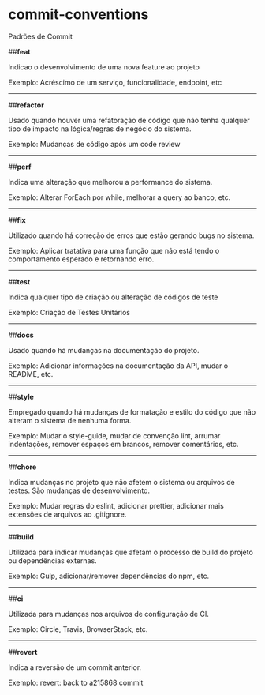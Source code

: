 # commit-conventions
Padrões de Commit

##<b>feat</b>
    <p>Indicao o desenvolvimento de uma nova feature ao projeto</p>
    <p>Exemplo: Acréscimo de um serviço, funcionalidade, endpoint, etc
    
<hr>

##<b>refactor</b>
    <p>Usado quando houver uma refatoração de código que não tenha qualquer tipo de impacto na lógica/regras de negócio do sistema.</p>
    <p>Exemplo: Mudanças de código após um code review</p>
    
<hr>

##<b>perf</b>
  <p>Indica uma alteração que melhorou a performance do sistema.</p>
  <p>Exemplo: Alterar ForEach por while, melhorar a query ao banco, etc.</p>
  
<hr>

##<b>fix</b>
  <p>Utilizado quando há correção de erros que estão gerando bugs no sistema.</p>
  <p>Exemplo: Aplicar tratativa para uma função que não está tendo o comportamento esperado e retornando erro.</p>
  
<hr>

##<b>test</b>
  <p>Indica qualquer tipo de criação ou alteração de códigos de teste</p>
  <p>Exemplo: Criação de Testes Unitários</p>
  
<hr>

##<b>docs</b>
  <p>Usado quando há mudanças na documentação do projeto.</p>
  <p>Exemplo: Adicionar informações na documentação da API, mudar o README, etc.</p>
  
<hr>

##<b>style</b>
  <p>Empregado quando há mudanças de formatação e estilo do código que não alteram o sistema de nenhuma forma.</p>
  <p>Exemplo: Mudar o style-guide, mudar de convenção lint, arrumar indentações, remover espaços em brancos, remover comentários, etc.</p>
  
<hr>

##<b>chore</b>
  <p>Indica mudanças no projeto que não afetem o sistema ou arquivos de testes. São mudanças de desenvolvimento.</p>
  <p>Exemplo: Mudar regras do eslint, adicionar prettier, adicionar mais extensões de arquivos ao .gitignore.</p>
  
<hr>

##<b>build</b>
  <p>Utilizada para indicar mudanças que afetam o processo de build do projeto ou dependências externas.</p>
  <p>Exemplo: Gulp, adicionar/remover dependências do npm, etc.</p>
  
<hr>

##<b>ci</b>
  <p>Utilizada para mudanças nos arquivos de configuração de CI.</p>
  <p>Exemplo: Circle, Travis, BrowserStack, etc.</p>
  
<hr>

##<b>revert</b>
  <p>Indica a reversão de um commit anterior.</p>
  <p>Exemplo: revert: back to a215868 commit</p>




